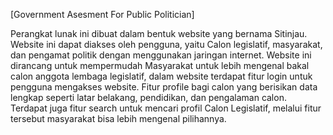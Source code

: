 [Government Asesment For Public Politician]

Perangkat lunak ini dibuat dalam bentuk website yang bernama Sitinjau. Website ini dapat diakses oleh pengguna, yaitu Calon legislatif, masyarakat, dan pengamat politik dengan menggunakan jaringan internet. Website ini dirancang untuk mempermudah Masyarakat untuk lebih mengenal bakal calon anggota lembaga legislatif, dalam website terdapat fitur login untuk pengguna mengakses website. Fitur profile bagi calon yang berisikan data lengkap seperti latar belakang, pendidikan, dan pengalaman calon. Terdapat juga fitur search untuk mencari profil Calon Legislatif, melalui fitur tersebut masyarakat bisa lebih mengenal pilihannya.
